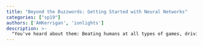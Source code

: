 ```yaml
---
title: "Beyond the Buzzwords: Getting Started with Neural Networks"
categories: ["sp19"]
authors: ['AHKerrigan', 'ionlights']
description: >-
  "You've heard about them: Beating humans at all types of games, driving cars, and reccomending your Netflix, but what ARE neural networks? In this lecture, you'll actually learn step by step how neural networks function and how they  learn. Then, you'll deploy one yourself!"
---
```


 

